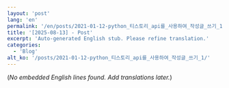 ```yaml
---
layout: 'post'
lang: 'en'
permalink: '/en/posts/2021-01-12-python_티스토리_api를_사용하여_작성글_쓰기_1/'
title: '[2025-08-13] - Post'
excerpt: 'Auto-generated English stub. Please refine translation.'
categories:
  - 'Blog'
alt_ko: '/posts/2021-01-12-python_티스토리_api를_사용하여_작성글_쓰기_1/'
---
```


(*No embedded English lines found. Add translations later.*)
